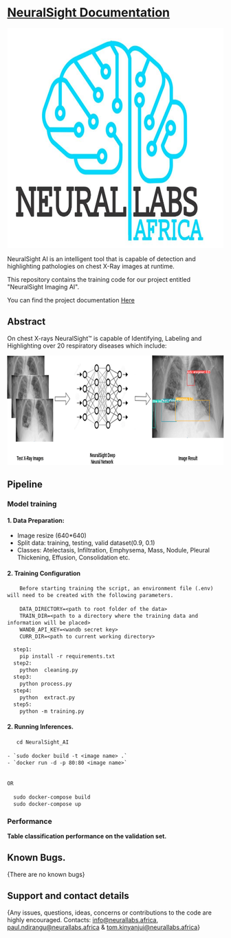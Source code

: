 # [NeuralSight Documentation](https://neuralsight.github.io/NeuralSight_Docs/)

<img align="centre" src="https://github.com/NeuralSight/NeuralSight_AI/blob/main/images/Logo.jpg" width="712" height="512" />

NeuralSight AI is an intelligent tool that is capable of detection and highlighting pathologies on chest X-Ray images at runtime.

This repository contains the training code for our project entitled "NeuralSight Imaging AI".

You can find the project documentation [Here](https://neuralsight.github.io/NeuralSight_Docs/)

## Abstract

On chest X-rays NeuralSight™ is capable of Identifying, Labeling and Highlighting over 20 respiratory diseases which include:
<br />

<img src="https://github.com/NeuralSight/NeuralSight_AI/blob/main/images/AI_Structure.png" width="712" height="256"/>

## Pipeline
### Model training
#### 1. Data Preparation:
* Image resize (640*640)
* Split data: training, testing, valid dataset(0.9, 0.1)
* Classes: Atelectasis, Infiltration, Emphysema, Mass, Nodule, Pleural Thickening, Effusion, Consolidation etc.


#### 2. Training Configuration
```
    Before starting training the script, an environment file (.env) will need to be created with the following parameters.

    DATA_DIRECTORY=<path to root folder of the data>
    TRAIN_DIR=<path to a directory where the training data and information will be placed>
    WANDB_API_KEY=<wandb secret key>
    CURR_DIR=<path to current working directory>
```
```
  step1:
    pip install -r requirements.txt
  step2:
    python  cleaning.py
  step3:
    python process.py
  step4:
    python  extract.py
  step5:
    python -m training.py

```

#### 2. Running Inferences.
```
   cd NeuralSight_AI

- `sudo docker build -t <image name> .`
- `docker run -d -p 80:80 <image name>`


OR

  sudo docker-compose build
  sudo docker-compose up
```
### Performance
**Table classification performance on the validation set.**


## Known Bugs.
{There are no known bugs}

## Support and contact details
{Any issues, questions, ideas, concerns or contributions to the code are highly encouraged. Contacts: info@neurallabs.africa, paul.ndirangu@neurallabs.africa & tom.kinyanjui@neurallabs.africa}
